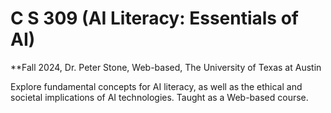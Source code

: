 # C S 309 (AI Literacy: Essentials of AI)
**Fall 2024, Dr. Peter Stone, Web-based, The University of Texas at Austin

Explore fundamental concepts for AI literacy, as well as the ethical and societal implications of AI technologies. Taught as a Web-based course.